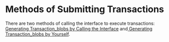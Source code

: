 # Methods of Submitting Transactions

There are two methods of calling the interface to execute transactions:[ Generating Transaction\_blobs by Calling the Interface](generating-transaction_blobs-by-calling-the-interface.md) and[ Generating Transaction\_blobs by Yourself](generating-transaction_blobs-byyourself.md).

